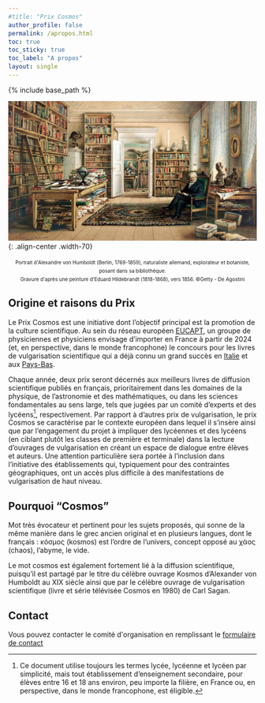 ```yaml
---
#title: "Prix Cosmos"
author_profile: false
permalink: /apropos.html
toc: true
toc_sticky: true
toc_label: "A propos"
layout: single
---
```


{% include base_path %}

![von Humboldt](/images/vonHumboldt.jpg){: .align-center .width-70}
<center><font size="1">Portrait d'Alexandre von Humboldt (Berlin, 1769-1859), naturaliste allemand, explorateur et botaniste, posant dans sa bibliothèque.<br> Gravure d'après une peinture d'Eduard Hildebrandt (1818-1868), vers 1856. ©Getty - De Agostini</font></center>


## Origine et raisons du Prix ##

Le Prix Cosmos est une initiative dont l’objectif principal est la promotion de la culture scientifique.
Au sein du réseau européen [EUCAPT](https://www.eucapt.org), un groupe de physiciennes et physiciens envisage d’importer en
France à partir de 2024 (et, en perspective, dans le monde francophone) le concours pour les livres de
vulgarisation scientifique qui a déjà connu un grand succès en [Italie](https://premiocosmos.org/premio-cosmos/) et aux [Pays-Bas](https://www.cosmosboekenprijs.nl/). 

Chaque année, deux prix seront décernés aux meilleurs livres de diffusion scientifique publiés en français,
prioritairement dans les domaines de la physique, de l’astronomie et des mathématiques, ou dans les
sciences fondamentales au sens large, tels que jugées par un comité d’experts et des lycéens[^1], respectivement. Par rapport à d’autres prix de vulgarisation, le prix Cosmos se caractérise par le contexte européen dans lequel il s’insère ainsi que par l’engagement du projet à impliquer des lycéennes et des lycéens (en
ciblant plutôt les classes de première et terminale) dans la lecture d’ouvrages de vulgarisation en créant
un espace de dialogue entre élèves et auteurs. Une attention particulière sera portée à l’inclusion dans
l’initiative des établissements qui, typiquement pour des contraintes géographiques, ont un accès plus
difficile à des manifestations de vulgarisation de haut niveau.

[^1]: Ce document utilise toujours les termes lycée, lycéenne et lycéen par simplicité, mais tout établissement d’enseignement secondaire, pour élèves entre 16 et 18 ans environ, peu importe la filière, en France ou, en perspective, dans le monde francophone, est éligible.

## Pourquoi “Cosmos” ##

Mot très évocateur et pertinent pour les sujets proposés, qui sonne de la même manière dans le grec
ancien original et en plusieurs langues, dont le français : κóσµoς (kosmos) est l’ordre de l’univers, concept
opposé au χάoς (chaos), l’abyme, le vide.

Le mot cosmos est également fortement lié à la diffusion scientifique, puisqu’il est partagé par le titre
du célèbre ouvrage Kosmos d’Alexander von Humboldt au XIX siècle ainsi que par le célèbre ouvrage de
vulgarisation scientifique (livre et série télévisée Cosmos en 1980) de Carl Sagan.

## Contact

Vous pouvez contacter le comité d'organisation en remplissant le [formulaire de contact](https://docs.google.com/forms/d/e/1FAIpQLScndjFnBdkdg4pxeIvipsr9l6bv5dw7_TOSoIZZ0VgUcwJPTA/viewform?vc=0&c=0&w=1&flr=0)
